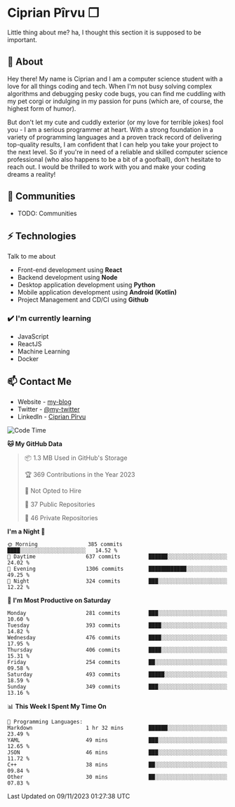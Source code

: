 # Ciprian Pîrvu ❐

Little thing about me? ha, I thought this section it is supposed to be important.

## 🧐 About

Hey there! My name is Ciprian and I am a computer science student with a love for all things coding and tech. When I'm not busy solving complex algorithms and debugging pesky code bugs, you can find me cuddling with my pet corgi or indulging in my passion for puns (which are, of course, the highest form of humor).

But don't let my cute and cuddly exterior (or my love for terrible jokes) fool you - I am a serious programmer at heart. With a strong foundation in a variety of programming languages and a proven track record of delivering top-quality results, I am confident that I can help you take your project to the next level. So if you're in need of a reliable and skilled computer science professional (who also happens to be a bit of a goofball), don't hesitate to reach out. I would be thrilled to work with you and make your coding dreams a reality!

## 👯 Communities

-   TODO: Communities

## ⚡ Technologies

Talk to me about

-   Front-end development using **React**
-   Backend development using **Node**
-   Desktop application development using **Python**
-   Mobile application development using **Android (Kotlin)**
-   Project Management and CD/CI using **Github**

### ✔️ I'm currently learning

-   JavaScript
-   ReactJS
-   Machine Learning
-   Docker

## 📫 Contact Me

-   Website - [my-blog]()
-   Twitter - [@my-twitter]()
-   LinkedIn - [Ciprian Pîrvu](https://www.linkedin.com/in/p%C3%AErvu-ciprian-cristian-4415991b1/)

<!--START_SECTION:waka-->
![Code Time](http://img.shields.io/badge/Code%20Time-1%2C803%20hrs%2041%20mins-blue)

**🐱 My GitHub Data** 

> 📦 1.3 MB Used in GitHub's Storage 
 > 
> 🏆 369 Contributions in the Year 2023
 > 
> 🚫 Not Opted to Hire
 > 
> 📜 37 Public Repositories 
 > 
> 🔑 46 Private Repositories 
 > 
**I'm a Night 🦉** 

```text
🌞 Morning                385 commits         ████░░░░░░░░░░░░░░░░░░░░░   14.52 % 
🌆 Daytime                637 commits         ██████░░░░░░░░░░░░░░░░░░░   24.02 % 
🌃 Evening                1306 commits        ████████████░░░░░░░░░░░░░   49.25 % 
🌙 Night                  324 commits         ███░░░░░░░░░░░░░░░░░░░░░░   12.22 % 
```
📅 **I'm Most Productive on Saturday** 

```text
Monday                   281 commits         ███░░░░░░░░░░░░░░░░░░░░░░   10.60 % 
Tuesday                  393 commits         ████░░░░░░░░░░░░░░░░░░░░░   14.82 % 
Wednesday                476 commits         ████░░░░░░░░░░░░░░░░░░░░░   17.95 % 
Thursday                 406 commits         ████░░░░░░░░░░░░░░░░░░░░░   15.31 % 
Friday                   254 commits         ██░░░░░░░░░░░░░░░░░░░░░░░   09.58 % 
Saturday                 493 commits         █████░░░░░░░░░░░░░░░░░░░░   18.59 % 
Sunday                   349 commits         ███░░░░░░░░░░░░░░░░░░░░░░   13.16 % 
```


📊 **This Week I Spent My Time On** 

```text
💬 Programming Languages: 
Markdown                 1 hr 32 mins        ██████░░░░░░░░░░░░░░░░░░░   23.49 % 
YAML                     49 mins             ███░░░░░░░░░░░░░░░░░░░░░░   12.65 % 
JSON                     46 mins             ███░░░░░░░░░░░░░░░░░░░░░░   11.72 % 
C++                      38 mins             ██░░░░░░░░░░░░░░░░░░░░░░░   09.84 % 
Other                    30 mins             ██░░░░░░░░░░░░░░░░░░░░░░░   07.83 % 
```


 Last Updated on 09/11/2023 01:27:38 UTC
<!--END_SECTION:waka-->
